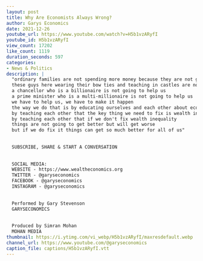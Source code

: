 ```yaml
---
layout: post
title: Why Are Economists Always Wrong?
author: Garys Economics
date: 2021-12-26
youtube_url: https://www.youtube.com/watch?v=H5b1vzARyfI
youtube_id: H5b1vzARyfI
view_count: 17202
like_count: 1119
duration_seconds: 597
categories:
- News & Politics
description: |
  "ordinary families are not spending more money because they are not getting any more money because that money is flowing to the rich 
  these guys here wearing their bow ties and teaching in castles are not going to help us 
  a chancellor who is a billionaire is not going to help us 
  a prime minister who is a multi-millionaire is not going to help us 
  we have to help us, we have to make it happen 
  the way we do that is by educating ourselves and each other about economics 
  by teaching each other that the key thing we need to fix is wealth inequality 
  by teaching each other that if we don't fix wealth inequality 
  things are not going to get better but will get worse 
  but if we do fix it things can get so much better for all of us"
  
  
  SUBSCRIBE, SHARE & START A CONVERSATION
  
  
  SOCIAL MEDIA:
  WEBSITE - https://www.wealtheconomics.org
  TWITTER - @garyseconomics
  FACEBOOK - @garyseconomics
  INSTAGRAM - @garyseconomics
  
  
  Performed by Gary Stevenson
  GARYSECONOMICS
  
  
  Produced by Simran Mohan
  MOHAN MEDIA
thumbnail: https://i.ytimg.com/vi_webp/H5b1vzARyfI/maxresdefault.webp
channel_url: https://www.youtube.com/@garyseconomics
caption_file: captions/H5b1vzARyfI.vtt
---
```

